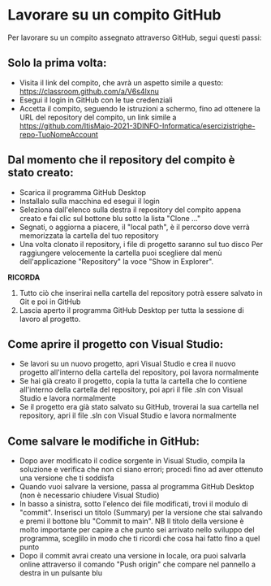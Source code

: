 # Lavorare su un compito GitHub
Per lavorare su un compito assegnato attraverso GitHub, segui questi passi:

## Solo la prima volta:
- Visita il link del compito, che avrà un aspetto simile a questo: https://classroom.github.com/a/V6s4lxnu
- Esegui il login in GitHub con le tue credenziali
- Accetta il compito, seguendo le istruzioni a schermo, fino ad ottenere la URL del repository del compito, un link simile a https://github.com/ItisMajo-2021-3DINFO-Informatica/esercizistrighe-repo-TuoNomeAccount

## Dal momento che il repository del compito è stato creato:
- Scarica il programma GitHub Desktop
- Installalo sulla macchina ed esegui il login
- Seleziona dall'elenco sulla destra il repository del compito appena creato e fai clic sul bottone blu sotto la lista "Clone ..."
- Segnati, o aggiorna a piacere, il "local path", è il percorso dove verrà memorizzata la cartella del tuo repository
- Una volta clonato il repository, i file di progetto saranno sul tuo disco
Per raggiungere velocemente la cartella puoi scegliere dal menù dell'applicazione "Repository" la voce "Show in Explorer".

**RICORDA** 
1. Tutto ciò che inserirai nella cartella del repository potrà essere salvato in Git e poi in GitHub
2. Lascia aperto il programma GitHub Desktop per tutta la sessione di lavoro al progetto.

## Come aprire il progetto con Visual Studio:
- Se lavori su un nuovo progetto, apri Visual Studio e crea il nuovo progetto all'interno della cartella del repository, poi lavora normalmente
- Se hai già creato il progetto, copia la tutta la cartella che lo contiene all'interno della cartella del repository, poi apri il file .sln con Visual Studio e lavora normalmente
- Se il progetto era già stato salvato su GitHub, troverai la sua cartella nel repository, apri il file .sln con Visual Studio e lavora normalmente


## Come salvare le modifiche in GitHub:
- Dopo aver modificato il codice sorgente in Visual Studio, compila la soluzione e verifica che non ci siano errori; procedi fino ad aver ottenuto una versione che ti soddisfa
- Quando vuoi salvare la versione, passa al programma GitHub Desktop (non è necessario chiudere Visual Studio)
- In basso a sinistra, sotto l'elenco dei file modificati, trovi il modulo di "commit". Inserisci un titolo (Summary) per la versione che stai salvando e premi il bottone blu "Commit to main". NB Il titolo della versione è molto importante per capire a che punto sei arrivato nello sviluppo del programma, sceglilo in modo che ti ricordi che cosa hai fatto fino a quel punto
- Dopo il commit avrai creato una versione in locale, ora puoi salvarla online attraverso il comando "Push origin" che compare nel pannello a destra in un pulsante blu
